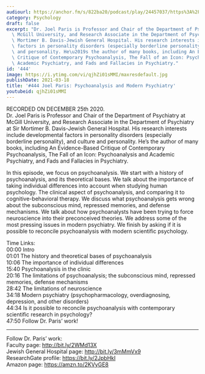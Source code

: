 ```yaml
---
audiourl: https://anchor.fm/s/822ba20/podcast/play/24457037/https%3A%2F%2Fd3ctxlq1ktw2nl.cloudfront.net%2Fstaging%2F2020-11-27%2F3297dcd6-9bc7-f0bb-cbfc-dab54ca6f66e.m4a
category: Psychology
draft: false
excerpt: "Dr. Joel Paris is Professor and Chair of the Department of Psychiatry at\
  \ McGill University, and Research Associate in the Department of Psychiatry at Sir\
  \ Mortimer B. Davis-Jewish General Hospital. His research interests include developmental\
  \ factors in personality disorders (especially borderline personality), and culture\
  \ and personality. He\u2019s the author of many books, including An Evidence-Based\
  \ Critique of Contemporary Psychoanalysis, The Fall of an Icon: Psychoanalysis and\
  \ Academic Psychiatry, and Fads and Fallacies in Psychiatry."
id: '444'
image: https://i.ytimg.com/vi/qjhZi01sMMI/maxresdefault.jpg
publishDate: 2021-03-18
title: '#444 Joel Paris: Psychoanalysis and Modern Psychiatry'
youtubeid: qjhZi01sMMI
---
```

<div class="timelinks">

RECORDED ON DECEMBER 25th 2020.  
Dr. Joel Paris is Professor and Chair of the Department of Psychiatry at McGill University, and Research Associate in the Department of Psychiatry at Sir Mortimer B. Davis-Jewish General Hospital. His research interests include developmental factors in personality disorders (especially borderline personality), and culture and personality. He’s the author of many books, including An Evidence-Based Critique of Contemporary Psychoanalysis, The Fall of an Icon: Psychoanalysis and Academic Psychiatry, and Fads and Fallacies in Psychiatry.

In this episode, we focus on psychoanalysis. We start with a history of psychoanalysis, and its theoretical bases. We talk about the importance of taking individual differences into account when studying human psychology. The clinical aspect of psychoanalysis, and comparing it to cognitive-behavioral therapy. We discuss what psychoanalysis gets wrong about the subconscious mind, repressed memories, and defense mechanisms. We talk about how psychoanalysts have been trying to force neuroscience into their preconceived theories. We address some of the most pressing issues in modern psychiatry. We finish by asking if it is possible to reconcile psychoanalysis with modern scientific psychology.

Time Links:  
<time>00:00</time> Intro  
<time>01:01</time> The history and theoretical bases of psychoanalysis  
<time>10:06</time> The importance of individual differences  
<time>15:40</time> Psychoanalysis in the clinic  
<time>20:16</time> The limitations of psychoanalysis; the subconscious mind, repressed memories, defense mechanisms  
<time>28:42</time> The limitations of neuroscience  
<time>34:18</time> Modern psychiatry (psychopharmacology, overdiagnosing, depression, and other disorders)  
<time>44:34</time> Is it possible to reconcile psychoanalysis with contemporary scientific research in psychology?  
<time>47:50</time> Follow Dr. Paris’ work!

---

Follow Dr. Paris’ work:  
Faculty page: http://bit.ly/2WMd13X  
Jewish General Hospital page: http://bit.ly/3mMmVx9  
ResearchGate profile: https://bit.ly/2JpbHkI  
Amazon page: https://amzn.to/2KVyGE8
</div>


